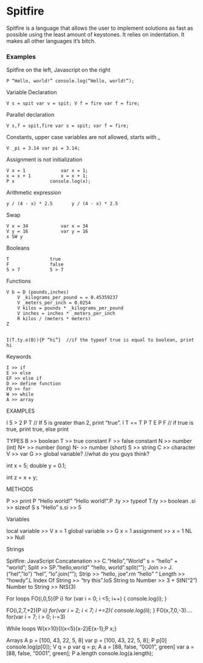 # Spitfire

Spitfire is a language that allows the user to implement solutions as fast as possible using the least amount of keystones. It relies on indentation. It makes all other languages it’s bitch.

### Examples

Spitfire on the left, Javascript on the right

    P “Hello, world!” console.log(“Hello, world!”);

Variable Declaration

    V s = spit var v = spit; V f = fire var f = fire;

Parallel declaration

    V s,f = spit,fire var s = spit; var f = fire;

Constants, upper case variables are not allowed, starts with _

    V _pi = 3.14 var pi = 3.14;

Assignment is not initialization

    V x = 1 			var x = 1;
    x = x + 1 			x = x + 1;
    P x 			console.log(x);

Arithmetic expression

    y / (4 - x) * 2.5 		y / (4 - x) * 2.5

Swap

    V x = 34 			var x = 34
    V y = 16 			var y = 16
    x SW y

Booleans 

    T				true
    F				false
    5 > 7			5 > 7

Functions

    V b = D (pounds,inches) 
        V _kilograms_per_pound = = 0.45359237
        V _meters_per_inch = 0.0254
        V kilos = pounds * _kilograms_per_pound
        V inches = inches * _meters_per_inch
        R kilos / (meters * meters)
    Z


    I(T.ty.e(B)){P “hi”}  //if the typeof true is equal to boolean, print hi

Keywords

    I >> if 
    E >> else 
    EF >> else if 
    D >> define function
    FO >> for 
    W >> while
    A >> array

EXAMPLES

I 5 > 2 P T // If 5 is greater than 2, print “true”. I T == T P T E P F // if true is true, print true, else print

TYPES B >> boolean T >> true constant F >> false constant N >> number (int) N+ >> number (long) N- >> number (short) S >> string C >> character V >> var G >> global variable? //what do you guys think?

int x = 5; double y = 0.1;

int z = x + y;

METHODS

P >> print P “Hello world!” “Hello world!”.P .ty >> typeof T.ty >> boolean .si >> sizeof S s “Hello” s.si >> 5

Variables

local variable >> V x = 1 global variable >> G x = 1 assignment >> x = 1 NL >> Null

Strings

Spitfire: JavaScript Concatenation >> C.“Hello”,“World” s = “hello” + “world”; Split >> SP.“hello,world” “hello, world”.split(“”); Join >> J.(“hel”,”lo”) “hel”, “lo”.join(“”); Strip >> “hello, joe”.rm “hello” “ Length >> “howdy”.L Index Of String >> “try this”.IoS String to Number >> 3 + StN(“2”) Number to String >> NtS(3)

For loops FO(i,0,5){P i} for (var i = 0; i <5; i++) { console.log(i); }

FO(i,2,7,+2){P i*i} for(var i = 2; i < 7; i +=2){ console.log(i*i); } FO(x,7,0,-3).... for(var i = 7; i > 0; i-=3)

While loops W(x>10){I(x<5){x-2}E{x-1};P x;}

Arrays A p = [100, 43, 22, 5, 8] var p = [100, 43, 22, 5, 8]; P p[0] console.log(p[0]); V q = p var q = p; A a = [88, false, “0001”, green] var a = [88, false, “0001”, green]; P a.length console.log(a.length);